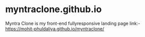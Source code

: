 # myntraclone.github.io
Myntra Clone is my front-end fullyresponsive landing page
link:- https://mohit-phuldaliya.github.io/myntraclone/
